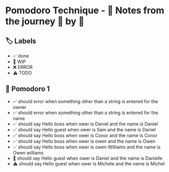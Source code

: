 # Pomodoro Technique - 📝 Notes from the journey 🍅 by 🍅


## 🏷️ Labels

- ✅ done
- 🚧 WIP
- ❌ ERROR
- ⚠ TODO

## 🍅 Pomodoro 1

- ✅ should error when something other than a string is entered for the owner
- ✅ should error when something other than a string is entered for the name
- ✅ should say Hello boss when ower is Daniel and the name is Daniel
- ✅ should say Hello guest when ower is Sam and the name is Daniel
- ✅ should say Hello boss when ower is Conor and the name is Conor
- ✅ should say Hello boss when ower is owen and the name is Owen
- ✅ should say Hello boss when ower is owen Williams and the name is Owen williams
- 🚧 should say Hello guest when ower is Daniel and the name is Danielle
- ⚠ should say Hello guest when ower is Michele and the name is Michel
